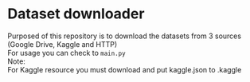 # Dataset downloader

Purposed of this repository is to download the datasets from 3 sources (Google Drive, Kaggle and HTTP) <br>
For usage you can check to `main.py` <br>
Note: <br>
For Kaggle resource you must download and put kaggle.json to .kaggle 
